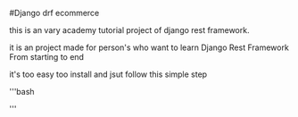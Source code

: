 #Django drf ecommerce 


this is an vary academy tutorial project of django rest framework.

it is an project made for person's who want to learn Django Rest Framework From starting to end

it's too easy too install and jsut follow this simple step

'''bash

'''